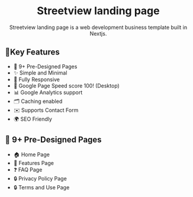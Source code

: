 <h1 align=center>Streetview landing page</h1>
<p align=center>Streetview landing page is a web development business template built in Nextjs.</p>
</h2>

## 🔑Key Features

- 📄 9+ Pre-Designed Pages
- ✨ Simple and Minimal
- 📱 Fully Responsive
- 🚀 Google Page Speed score 100! (Desktop)
- 📊 Google Analytics support
- 🗂️ Caching enabled
- ✉️ Supports Contact Form
- 🌍 SEO Friendly

## 📄 9+ Pre-Designed Pages

- 🏠 Home Page
- 📄 Features Page
- ❓ FAQ Page
- 🔒 Privacy Policy Page
- 🔒 Terms and Use Page
